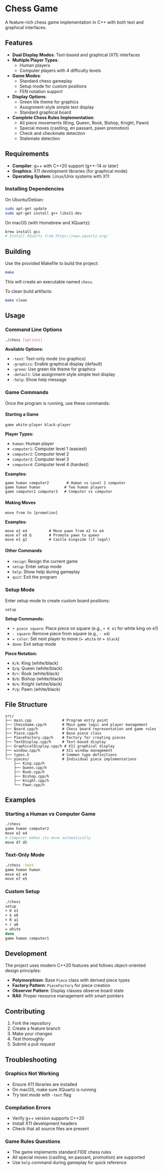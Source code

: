 # Chess Game

A feature-rich chess game implementation in C++ with both text and graphical interfaces.

## Features

- **Dual Display Modes**: Text-based and graphical (X11) interfaces
- **Multiple Player Types**: 
  - Human players
  - Computer players with 4 difficulty levels
- **Game Modes**:
  - Standard chess gameplay
  - Setup mode for custom positions
  - FEN notation support
- **Display Options**:
  - Green tile theme for graphics
  - Assignment-style simple text display
  - Standard graphical board
- **Complete Chess Rules Implementation**:
  - All piece movements (King, Queen, Rook, Bishop, Knight, Pawn)
  - Special moves (castling, en passant, pawn promotion)
  - Check and checkmate detection
  - Stalemate detection

## Requirements

- **Compiler**: g++ with C++20 support (g++-14 or later)
- **Graphics**: X11 development libraries (for graphical mode)
- **Operating System**: Linux/Unix systems with X11

### Installing Dependencies

On Ubuntu/Debian:
```bash
sudo apt-get update
sudo apt-get install g++ libx11-dev
```

On macOS (with Homebrew and XQuartz):
```bash
brew install gcc
# Install XQuartz from https://www.xquartz.org/
```

## Building

Use the provided Makefile to build the project:

```bash
make
```

This will create an executable named `chess`.

To clean build artifacts:
```bash
make clean
```

## Usage

### Command Line Options

```bash
./chess [options]
```

**Available Options:**
- `-text`: Text-only mode (no graphics)
- `-graphics`: Enable graphical display (default)
- `-green`: Use green tile theme for graphics
- `-default`: Use assignment-style simple text display
- `-help`: Show help message

### Game Commands

Once the program is running, use these commands:

#### Starting a Game
```
game white-player black-player
```
**Player Types:**
- `human`: Human player
- `computer1`: Computer level 1 (easiest)
- `computer2`: Computer level 2
- `computer3`: Computer level 3
- `computer4`: Computer level 4 (hardest)

**Examples:**
```
game human computer2        # Human vs Level 2 computer
game human human           # Two human players
game computer1 computer3   # Computer vs computer
```

#### Making Moves
```
move from to [promotion]
```
**Examples:**
```
move e2 e4          # Move pawn from e2 to e4
move e7 e8 Q        # Promote pawn to queen
move e1 g1          # Castle kingside (if legal)
```

#### Other Commands
- `resign`: Resign the current game
- `setup`: Enter setup mode
- `help`: Show help during gameplay
- `quit`: Exit the program

### Setup Mode

Enter setup mode to create custom board positions:

```
setup
```

**Setup Commands:**
- `+ piece square`: Place piece on square (e.g., `+ K e1` for white king on e1)
- `- square`: Remove piece from square (e.g., `- e4`)
- `= color`: Set next player to move (`= white` or `= black`)
- `done`: Exit setup mode

**Piece Notation:**
- `K/k`: King (white/black)
- `Q/q`: Queen (white/black)
- `R/r`: Rook (white/black)
- `B/b`: Bishop (white/black)
- `N/n`: Knight (white/black)
- `P/p`: Pawn (white/black)

## File Structure

```
src/
├── main.cpp              # Program entry point
├── ChessGame.cpp/h       # Main game logic and player management
├── Board.cpp/h           # Chess board representation and game rules
├── Piece.cpp/h           # Base piece class
├── PieceFactory.cpp/h    # Factory for creating pieces
├── TextDisplay.cpp/h     # Text-based display
├── GraphicalDisplay.cpp/h # X11 graphical display
├── window.cpp/h          # X11 window management
├── types.h               # Common type definitions
└── pieces/               # Individual piece implementations
    ├── King.cpp/h
    ├── Queen.cpp/h
    ├── Rook.cpp/h
    ├── Bishop.cpp/h
    ├── Knight.cpp/h
    └── Pawn.cpp/h
```

## Examples

### Starting a Human vs Computer Game
```bash
./chess
game human computer2
move e2 e4
# Computer makes its move automatically
move d7 d5
```

### Text-Only Mode
```bash
./chess -text
game human human
move e2 e4
move e7 e5
```

### Custom Setup
```bash
./chess
setup
+ K e1
+ k e8
+ R a1
+ r a8
= white
done
game human computer1
```

## Development

The project uses modern C++20 features and follows object-oriented design principles:

- **Polymorphism**: Base `Piece` class with derived piece types
- **Factory Pattern**: `PieceFactory` for piece creation
- **Observer Pattern**: Display classes observe board state
- **RAII**: Proper resource management with smart pointers

## Contributing

1. Fork the repository
2. Create a feature branch
3. Make your changes
4. Test thoroughly
5. Submit a pull request

## Troubleshooting

### Graphics Not Working
- Ensure X11 libraries are installed
- On macOS, make sure XQuartz is running
- Try text mode with `-text` flag

### Compilation Errors
- Verify g++ version supports C++20
- Install X11 development headers
- Check that all source files are present

### Game Rules Questions
- The game implements standard FIDE chess rules
- All special moves (castling, en passant, promotion) are supported
- Use `help` command during gameplay for quick reference 
